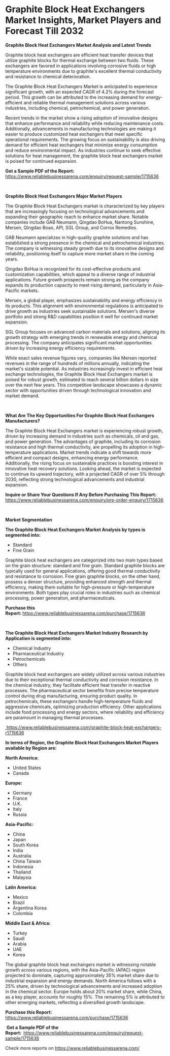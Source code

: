 <p><h1>Graphite Block Heat Exchangers Market Insights, Market Players and Forecast Till 2032</h1></p><p><strong>Graphite Block Heat Exchangers Market Analysis and Latest Trends</strong></p>
<p><p>Graphite block heat exchangers are efficient heat transfer devices that utilize graphite blocks for thermal exchange between two fluids. These exchangers are favored in applications involving corrosive fluids or high temperature environments due to graphite's excellent thermal conductivity and resistance to chemical deterioration. </p><p>The Graphite Block Heat Exchangers Market is anticipated to experience significant growth, with an expected CAGR of 4.2% during the forecast period. This growth can be attributed to the increasing demand for energy-efficient and reliable thermal management solutions across various industries, including chemical, petrochemical, and power generation. </p><p>Recent trends in the market show a rising adoption of innovative designs that enhance performance and reliability while reducing maintenance costs. Additionally, advancements in manufacturing technologies are making it easier to produce customized heat exchangers that meet specific operational requirements. The growing focus on sustainability is also driving demand for efficient heat exchangers that minimize energy consumption and reduce environmental impact. As industries continue to seek effective solutions for heat management, the graphite block heat exchangers market is poised for continued expansion.</p></p>
<p><strong>Get a Sample PDF of the Report:&nbsp;</strong> <a href="https://www.reliablebusinessarena.com/enquiry/request-sample/1715636?utm_campaign=3294&utm_medium=2&utm_source=Github&utm_content=ia&utm_term=28032025&utm_id=graphite-block-heat-exchangers">https://www.reliablebusinessarena.com/enquiry/request-sample/1715636</a></p>
<p>&nbsp;</p>
<p><strong>Graphite Block Heat Exchangers Major Market Players</strong></p>
<p><p>The Graphite Block Heat Exchangers market is characterized by key players that are increasingly focusing on technological advancements and expanding their geographic reach to enhance market share. Notable companies include GAB Neumann, Qingdao BoHua, Nantong Sunshine, Mersen, Qingdao Boao, API, SGL Group, and Corrox Remedies.</p><p>GAB Neumann specializes in high-quality graphite solutions and has established a strong presence in the chemical and petrochemical industries. The company is witnessing steady growth due to its innovative designs and reliability, positioning itself to capture more market share in the coming years.</p><p>Qingdao BoHua is recognized for its cost-effective products and customization capabilities, which appeal to a diverse range of industrial applications. Future growth prospects remain strong as the company expands its production capacity to meet rising demand, particularly in Asia-Pacific markets.</p><p>Mersen, a global player, emphasizes sustainability and energy efficiency in its products. This alignment with environmental regulations is anticipated to drive growth as industries seek sustainable solutions. Mersen's diverse portfolio and strong R&D capabilities position it well for continued market expansion.</p><p>SGL Group focuses on advanced carbon materials and solutions, aligning its growth strategy with emerging trends in renewable energy and chemical processing. The company anticipates significant market opportunities driven by increasing energy efficiency requirements.</p><p>While exact sales revenue figures vary, companies like Mersen reported revenues in the range of hundreds of millions annually, indicating the market's sizable potential. As industries increasingly invest in efficient heat exchange technologies, the Graphite Block Heat Exchangers market is poised for robust growth, estimated to reach several billion dollars in size over the next few years. This competitive landscape showcases a dynamic sector with opportunities driven through technological innovation and market demand.</p></p>
<p>&nbsp;</p>
<p><strong>What Are The Key Opportunities For Graphite Block Heat Exchangers Manufacturers?</strong></p>
<p><p>The Graphite Block Heat Exchangers market is experiencing robust growth, driven by increasing demand in industries such as chemicals, oil and gas, and power generation. The advantages of graphite, including its corrosion resistance and high thermal conductivity, are propelling its adoption in high-temperature applications. Market trends indicate a shift towards more efficient and compact designs, enhancing energy performance. Additionally, the rising focus on sustainable practices is boosting interest in innovative heat recovery solutions. Looking ahead, the market is expected to continue its upward trajectory, with a projected CAGR of over 5% through 2030, reflecting strong technological advancements and industrial expansion.</p></p>
<p><strong>Inquire or Share Your Questions If Any Before Purchasing This Report:</strong> <a href="https://www.reliablebusinessarena.com/enquiry/pre-order-enquiry/1715636?utm_campaign=3294&utm_medium=2&utm_source=Github&utm_content=ia&utm_term=28032025&utm_id=graphite-block-heat-exchangers">https://www.reliablebusinessarena.com/enquiry/pre-order-enquiry/1715636</a></p>
<p>&nbsp;</p>
<p><strong>Market Segmentation</strong></p>
<p><strong>The Graphite Block Heat Exchangers Market Analysis by types is segmented into:</strong></p>
<p><ul><li>Standard</li><li>Fine Grain</li></ul></p>
<p><p>Graphite block heat exchangers are categorized into two main types based on the grain structure: standard and fine grain. Standard graphite blocks are typically used for general applications, offering good thermal conductivity and resistance to corrosion. Fine grain graphite blocks, on the other hand, possess a denser structure, providing enhanced strength and thermal efficiency, making them suitable for high-pressure or high-temperature environments. Both types play crucial roles in industries such as chemical processing, power generation, and pharmaceuticals.</p></p>
<p><strong>Purchase this Report:&nbsp;</strong><a href="https://www.reliablebusinessarena.com/purchase/1715636?utm_campaign=3294&utm_medium=2&utm_source=Github&utm_content=ia&utm_term=28032025&utm_id=graphite-block-heat-exchangers">https://www.reliablebusinessarena.com/purchase/1715636</a></p>
<p>&nbsp;</p>
<p><strong>The Graphite Block Heat Exchangers Market Industry Research by Application is segmented into:</strong></p>
<p><ul><li>Chemical Industry</li><li>Pharmaceutical Industry</li><li>Petrochemicals</li><li>Others</li></ul></p>
<p><p>Graphite block heat exchangers are widely utilized across various industries due to their exceptional thermal conductivity and corrosion resistance. In the chemical industry, they facilitate efficient heat transfer in reactive processes. The pharmaceutical sector benefits from precise temperature control during drug manufacturing, ensuring product quality. In petrochemicals, these exchangers handle high-temperature fluids and aggressive chemicals, optimizing production efficiency. Other applications include food processing and energy sectors, where reliability and efficiency are paramount in managing thermal processes.</p></p>
<p><a href="https://www.reliablebusinessarena.com/graphite-block-heat-exchangers-r1715636?utm_campaign=3294&utm_medium=2&utm_source=Github&utm_content=ia&utm_term=28032025&utm_id=graphite-block-heat-exchangers">&nbsp;https://www.reliablebusinessarena.com/graphite-block-heat-exchangers-r1715636</a></p>
<p><strong>In terms of Region, the Graphite Block Heat Exchangers Market Players available by Region are:</strong></p>
<p>
    <p> <strong> North America: </strong>
        <ul>
            <li>United States</li>
            <li>Canada</li>
        </ul>
        </p> 
    <p> <strong> Europe: </strong>
        <ul>
            <li>Germany</li>
            <li>France</li>
            <li>U.K.</li>
            <li>Italy</li>
            <li>Russia</li>
        </ul>
        </p> 
    <p> <strong> Asia-Pacific: </strong>
        <ul>
            <li>China</li>
            <li>Japan</li>
            <li>South Korea</li>
            <li>India</li>
            <li>Australia</li>
            <li>China Taiwan</li>
            <li>Indonesia</li>
            <li>Thailand</li>
            <li>Malaysia</li>
        </ul>
        </p> 
    <p> <strong> Latin America: </strong>
        <ul>
            <li>Mexico</li>
            <li>Brazil</li>
            <li>Argentina Korea</li>
            <li>Colombia</li>
        </ul>
        </p> 
    <p> <strong> Middle East & Africa: </strong>
        <ul>
            <li>Turkey</li>
            <li>Saudi</li>
            <li>Arabia</li>
            <li>UAE</li>
            <li>Korea</li>
        </ul>
    </p>
    </p>
<p><p>The global graphite block heat exchangers market is witnessing notable growth across various regions, with the Asia-Pacific (APAC) region projected to dominate, capturing approximately 35% market share due to industrial expansion and energy demands. North America follows with a 25% share, driven by technological advancements and increased adoption in the chemical sector. Europe holds about 20% market share, while China, as a key player, accounts for roughly 15%. The remaining 5% is attributed to other emerging markets, reflecting a diversified growth landscape.</p></p>
<p><strong>Purchase this Report: </strong><a href="https://www.reliablebusinessarena.com/purchase/1715636?utm_campaign=3294&utm_medium=2&utm_source=Github&utm_content=ia&utm_term=28032025&utm_id=graphite-block-heat-exchangers">https://www.reliablebusinessarena.com/purchase/1715636</a></p>
<p>&nbsp;<strong>Get a Sample PDF of the Report:&nbsp;&nbsp;</strong><a href="https://www.reliablebusinessarena.com/enquiry/request-sample/1715636?utm_campaign=3294&utm_medium=2&utm_source=Github&utm_content=ia&utm_term=28032025&utm_id=graphite-block-heat-exchangers">https://www.reliablebusinessarena.com/enquiry/request-sample/1715636</a></p>
<p><strong></strong></p>
<p>Check more reports on <a href="https://www.reliablebusinessarena.com/?utm_campaign=3294&utm_medium=2&utm_source=Github&utm_content=ia&utm_term=28032025&utm_id=graphite-block-heat-exchangers">https://www.reliablebusinessarena.com/</a></p>